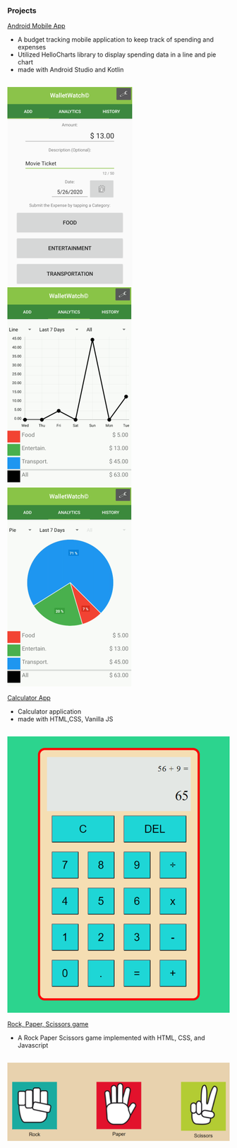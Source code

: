 
### Projects 

[Android Mobile App](https://github.com/thedavidang/CSC4151)
- A budget tracking mobile application to keep track of spending and expenses
- Utilized HelloCharts library to display spending data in a line and pie chart 
- made with Android Studio and Kotlin
<br>
<img src="images/tab1.png">
<img src="images/tab2a.png">
<img src="images/tab2b.png">

[Calculator App](https://github.com/jasond299/calculator_app)
- Calculator application
- made with HTML,CSS, Vanilla JS
<br>
<img src="images/calculator.png">


[Rock, Paper, Scissors game](https://github.com/jasond299/rock_paper_scissors)
- A Rock Paper Scissors game implemented with HTML, CSS, and Javascript
<br>
<img src="images/rock_paper_scissors.png">







